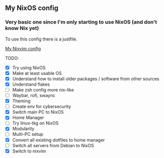 ## My NixOS config

### Very basic one since I'm only starting to use NixOS (and don't know Nix yet)

To use this config there is a justfile.

[My Nixvim config](https://github.com/ch4og/nixvim)

TODO:

- [x] Try using NixOS
- [x] Make at least usable OS
- [x] Understand how to install older packages / software from other sources
- [x] Understand flakes
- [ ] Make zsh config more nix-like
- [ ] Waybar, rofi, swaync
- [x] Theming
- [ ] Create env for cybersecurity
- [x] Switch main PC to NixOS
- [x] Home Manager
- [ ] Try linux-tkg on NixOS
- [x] Modularity
- [ ] Multi-PC setup
- [x] Convert all existing dotfiles to home manager
- [ ] Switch all servers from Debian to NixOS
- [x] Switch to nixvim
